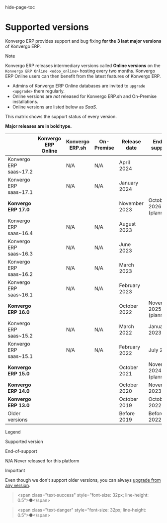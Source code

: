 hide-page-toc  

# Supported versions

Konvergo ERP provides support and bug fixing **for the 3 last major versions**
of Konvergo ERP.

> [!NOTE]
> Konvergo ERP releases intermediary versions called **Online versions** on the
> `Konvergo ERP Online
> <odoo_online>` hosting every two months. Konvergo ERP Online users can then
> benefit from the latest features of Konvergo ERP.
>
> - Admins of Konvergo ERP Online databases are invited to `upgrade <upgrade>`
>   them regularly.
> - Online versions are *not* released for Konvergo ERP.sh and On-Premise
>   installations.
> - Online versions are listed below as *SaaS*.

This matrix shows the support status of every version.

**Major releases are in bold type.**

|                | Konvergo ERP Online | Konvergo ERP.sh | On-Premise | Release date  | End of support          |
|----------------|-------------|---------|------------|---------------|-------------------------|
| Konvergo ERP saas~17.2 |             | N/A     | N/A        | April 2024    |                         |
| Konvergo ERP saas~17.1 |             | N/A     | N/A        | January 2024  |                         |
| **Konvergo ERP 17.0**  |             |         |            | November 2023 | October 2026 (planned)  |
| Konvergo ERP saas~16.4 |             | N/A     | N/A        | August 2023   |                         |
| Konvergo ERP saas~16.3 |             | N/A     | N/A        | June 2023     |                         |
| Konvergo ERP saas~16.2 |             | N/A     | N/A        | March 2023    |                         |
| Konvergo ERP saas~16.1 |             | N/A     | N/A        | February 2023 |                         |
| **Konvergo ERP 16.0**  |             |         |            | October 2022  | November 2025 (planned) |
| Konvergo ERP saas~15.2 |             | N/A     | N/A        | March 2022    | January 2023            |
| Konvergo ERP saas~15.1 |             | N/A     | N/A        | February 2022 | July 2022               |
| **Konvergo ERP 15.0**  |             |         |            | October 2021  | November 2024 (planned) |
| **Konvergo ERP 14.0**  |             |         |            | October 2020  | November 2023           |
| **Konvergo ERP 13.0**  |             |         |            | October 2019  | October 2022            |
| Older versions |             |         |            | Before 2019   | Before 2022             |

<div class="admonition">

Legend

Supported version

End-of-support

N/A Never released for this platform

</div>

> [!IMPORTANT]
> Even though we don't support older versions, you can always [upgrade
> from any version](https://upgrade.odoo.com/).

> \<span class="text-success" style="font-size: 32px; line-height:
> 0.5"\>●\</span\>

> \<span class="text-danger" style="font-size: 32px; line-height:
> 0.5"\>●\</span\>
